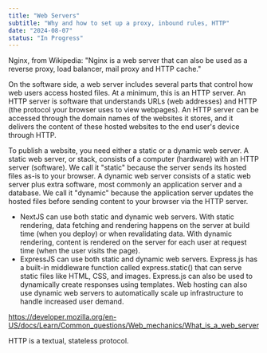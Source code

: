 ```yaml
---
title: "Web Servers"
subtitle: "Why and how to set up a proxy, inbound rules, HTTP"
date: "2024-08-07"
status: "In Progress"
---
```


Nginx, from Wikipedia: "Nginx is a web server that can also be used as a reverse proxy, load balancer, mail proxy and HTTP cache."

On the software side, a web server includes several parts that control how web users access hosted files. At a minimum, this is an HTTP server. An HTTP server is software that understands URLs (web addresses) and HTTP (the protocol your browser uses to view webpages). An HTTP server can be accessed through the domain names of the websites it stores, and it delivers the content of these hosted websites to the end user's device through HTTP.

To publish a website, you need either a static or a dynamic web server. A static web server, or stack, consists of a computer (hardware) with an HTTP server (software). We call it "static" because the server sends its hosted files as-is to your browser. A dynamic web server consists of a static web server plus extra software, most commonly an application server and a database. We call it "dynamic" because the application server updates the hosted files before sending content to your browser via the HTTP server.

- NextJS can use both static and dynamic web servers. With static rendering, data fetching and rendering happens on the server at build time (when you deploy) or when revalidating data. With dynamic rendering, content is rendered on the server for each user at request time (when the user visits the page).
- ExpressJS can use both static and dynamic web servers. Express.js has a built-in middleware function called express.static() that can serve static files like HTML, CSS, and images. Express.js can also be used to dynamically create responses using templates. Web hosting can also use dynamic web servers to automatically scale up infrastructure to handle increased user demand.

https://developer.mozilla.org/en-US/docs/Learn/Common_questions/Web_mechanics/What_is_a_web_server

HTTP is a textual, stateless protocol.
